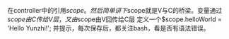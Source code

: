 在controller中的引用$scope。然后简单讲下$scope就是V与C的桥梁。变量通过$scope由C传给V层，又由$scope由V回传给C层
定义一个$scope.helloWorld = 'Hello Yunzhi!';
并提示，每次保存后，都关注bash，看是否有语法错误。